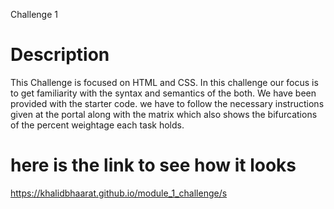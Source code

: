  Challenge 1 
# Description

This Challenge is focused on HTML and CSS. In this challenge our focus is to get familiarity with the syntax and semantics of the both. We have been provided with the starter code. we have to follow the necessary instructions given at the portal along with the matrix which also shows the bifurcations of the percent weightage each task holds.

# here is the link to see how it looks
https://khalidbhaarat.github.io/module_1_challenge/s